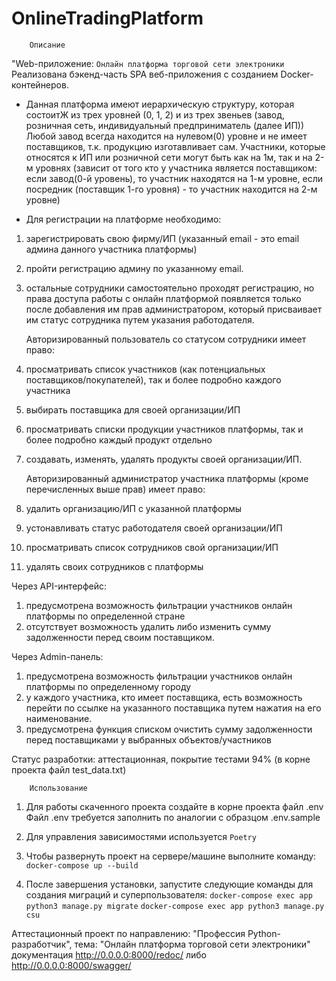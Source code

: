 # OnlineTradingPlatform

        Описание

"Web-приложение: `Онлайн платформа торговой сети электроники` 
Реализована бэкенд-часть SPA веб-приложения с созданием Docker-контейнеров.

- Данная платформа имеют иерархическую структуру, которая состоитЖ
    из трех уровней (0, 1, 2) и 
    из трех звеньев (завод, розничная сеть, индивидуальный предприниматель (далее ИП))
Любой завод всегда находится на нулевом(0) уровне и не имеет поставщиков, т.к. продукцию изготавливает сам.
Участники, которые относятся к ИП или розничной сети могут быть как на 1м, так и на 2-м уровнях
(зависит от того кто у участника является поставщиком: если завод(0-й уровень), то участник находятся на 1-м уровне,
если посредник (поставщик 1-го уровня) - то участник находится на 2-м уровне)

- Для регистрации на платформе необходимо:
1) зарегистрировать свою фирму/ИП (указанный email - это email админа данного участника платформы)
2) пройти регистрацию админу по указанному email.
3) остальные сотрудники самостоятельно проходят регистрацию, но права доступа работы с онлайн платформой
появляется только после добавления им прав администратором, который присваивает им статус сотрудника 
путем указания работодателя.
    
    Авторизированный пользователь со статусом сотрудники имеет право:
1) просматривать список участников (как потенциальных поставщиков/покупателей), 
так и более подробно каждого участника
2) выбирать поставщика для своей организации/ИП
3) просматривать списки продукции участников платформы, так и более подробно каждый продукт отдельно
4) создавать, изменять, удалять продукты своей организации/ИП.

    Авторизированный администратор участника платформы (кроме перечисленных выше прав) имеет право:
1) удалить организацию/ИП с указанной платформы
2) устонавливать статус работодателя своей организации/ИП
3) просматривать список сотрудников свой организации/ИП
4) удалять своих сотрудников с платформы

Через API-интерфейс:
1) предусмотрена возможность фильтрации участников онлайн платформы по определенной стране
2) отсутствует возможность удалить либо изменить сумму задолженности перед своим поставщиком.

Через Admin-панель:
1) предусмотрена возможность фильтрации участников онлайн платформы по определенному городу
2) у каждого участника, кто имеет поставщика, есть возможность перейти по ссылке на указанного поставщика
путем нажатия на его наименование.
3) предусмотрена функция списком очистить сумму задолженности перед поставщиками у выбранных объектов/участников


Статус разработки: аттестационная, покрытие тестами 94% (в корне проекта файл test_data.txt)

        Использование

1. Для работы скаченного проекта создайте в корне проекта файл .env
Файл .env требуется заполнить по аналогии с образцом .env.sample

2. Для управления зависимостями используется `Poetry`

3. Чтобы развернуть проект на сервере/машине выполните команду:
    `docker-compose up --build`

4. После завершения установки, запустите следующие команды 
для создания миграций и суперпользователя:
    `docker-compose exec app python3 manage.py migrate`
    `docker-compose exec app python3 manage.py csu` 


Аттестационный проект по направлению: "Профессия Python-разработчик", 
тема: "Онлайн платформа торговой сети электроники"
документация http://0.0.0.0:8000/redoc/ либо http://0.0.0.0:8000/swagger/
